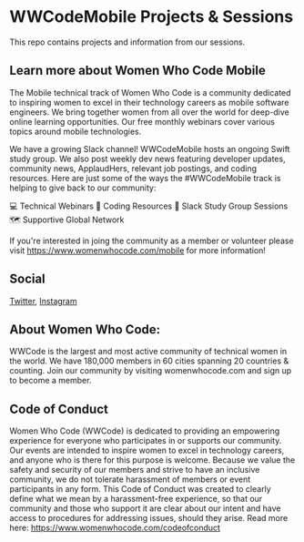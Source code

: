 # WWCodeMobile Projects & Sessions

This repo contains projects and information from our sessions.

## Learn more about Women Who Code Mobile

The Mobile technical track of Women Who Code is a community dedicated to inspiring women to excel in their technology careers as mobile software engineers. We bring together women from all over the world for deep-dive online learning opportunities. Our free monthly webinars cover various topics around mobile technologies.

We have a growing Slack channel! WWCodeMobile hosts an ongoing Swift study group. We also post weekly dev news featuring developer updates, community news, ApplaudHers, relevant job postings, and coding resources.
Here are just some of the ways the #WWCodeMobile track is helping to give back to our community:

💻 Technical Webinars 📲 Coding Resources 💭 Slack Study Group Sessions 🗺️ Supportive Global Network

If you're interested in joing the community as a member or volunteer please visit https://www.womenwhocode.com/mobile for more information!

## Social
[Twitter](https://twitter.com/wwcodemobile),
[Instagram](https://www.instagram.com/wwcodemobile/)

## About Women Who Code:
WWCode is the largest and most active community of technical women in the world. We have 180,000 members in 60 cities spanning 20 countries & counting. Join our community by visiting womenwhocode.com and sign up to become a member.

## Code of Conduct
Women Who Code (WWCode) is dedicated to providing an empowering experience for everyone who participates in or supports our community. Our events are intended to inspire women to excel in technology careers, and anyone who is there for this purpose is welcome. Because we value the safety and security of our members and strive to have an inclusive community, we do not tolerate harassment of members or event participants in any form. This Code of Conduct was created to clearly define what we mean by a harassment-free experience, so that our community and those who support it are clear about our intent and have access to procedures for addressing issues, should they arise.
Read more here: https://www.womenwhocode.com/codeofconduct
```

